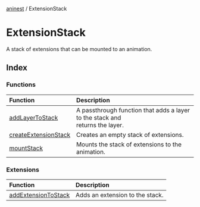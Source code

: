 [aninest](../index.md) / ExtensionStack

# ExtensionStack

A stack of extensions that can be mounted to an animation.

## Index

### Functions

| Function | Description |
| :------ | :------ |
| [addLayerToStack](functions/addLayerToStack.md) | A passthrough function that adds a layer to the stack and<br />returns the layer. |
| [createExtensionStack](functions/createExtensionStack.md) | Creates an empty stack of extensions. |
| [mountStack](functions/mountStack.md) | Mounts the stack of extensions to the animation. |

### Extensions

| Function | Description |
| :------ | :------ |
| [addExtensionToStack](functions/addExtensionToStack.md) | Adds an extension to the stack. |
